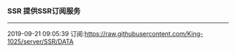 ### SSR 提供SSR订阅服务
---
2019-09-21 09:05:39 订阅:https://raw.githubusercontent.com/King-1025/server/SSR/DATA

